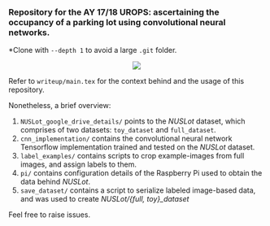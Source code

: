 ### Repository for the AY 17/18 UROPS: ascertaining the occupancy of a parking lot using convolutional neural networks.
*Clone with `--depth 1` to avoid a large `.git` folder.

<p align="center"> 
<img src="https://image.ibb.co/fveFmK/cover_image.jpg">
</p>

Refer to `writeup/main.tex` for the context behind and the usage of this repository.

Nonetheless, a brief overview:

1. `NUSLot_google_drive_details/` points to the *NUSLot* dataset, which comprises of two
datasets: `toy_dataset` and `full_dataset`.
2. `cnn_implementation/` contains the convolutional neural network Tensorflow implementation
trained and tested on the *NUSLot* dataset.
3. `label_examples/` contains scripts to crop example-images from full images, and assign labels
to them.
4. `pi/` contains configuration details of the Raspberry Pi used to obtain the data behind *NUSLot*. 
5. `save_dataset/` contains a script to serialize labeled image-based data, and was used to
create *NUSLot/{full, toy}_dataset*

Feel free to raise issues.
